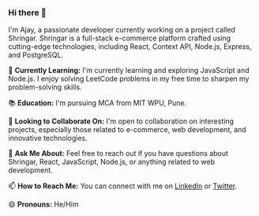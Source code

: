 ### Hi there 👋

I'm Ajay, a passionate developer currently working on a project called Shringar. Shringar is a full-stack e-commerce platform crafted using cutting-edge technologies, including React, Context API, Node.js, Express, and PostgreSQL.

🌱 **Currently Learning:**
I'm currently learning and exploring JavaScript and Node.js. I enjoy solving LeetCode problems in my free time to sharpen my problem-solving skills.

📚 **Education:**
I'm pursuing MCA from MIT WPU, Pune.

👯 **Looking to Collaborate On:**
I'm open to collaboration on interesting projects, especially those related to e-commerce, web development, and innovative technologies.

💬 **Ask Me About:**
Feel free to reach out if you have questions about Shringar, React, JavaScript, Node.js, or anything related to web development.

📫 **How to Reach Me:**
You can connect with me on [LinkedIn](https://www.linkedin.com/in/ajayPanaskar/) or [Twitter](https://twitter.com/your-twitter-handle).

😄 **Pronouns:**
He/Him


<!--
**Ajay8309/Ajay8309** is a ✨ _special_ ✨ repository because its `README.md` (this file) appears on your GitHub profile.
-->

